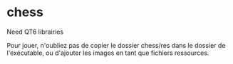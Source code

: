 # chess

Need QT6 librairies

Pour jouer, n'oubliez pas de copier le dossier chess/res dans le dossier de l'exécutable,
ou d'ajouter les images en tant que fichiers ressources.
